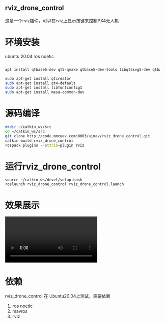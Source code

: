 ## rviz_drone_control

这是一个rviz插件，可以在rviz上显示按键来控制PX4无人机


# 环境安装
ubuntu 20.04 ros noetic 

```bash

apt install qtbase5-dev qt5-qmake qtbase5-dev-tools libqt5svg5-dev qtbase5-private-dev libeigen3-dev libgtest-dev libsdl-image1.2-dev libsdl1.2-dev ros-noetic-mavros* build-essential python3-catkin-tools ros-noetic-qt-*

sudo apt-get install qtcreator
sudo apt-get install qt4-default
sudo apt-get install libfontconfig1 
sudo apt-get install mesa-common-dev


```

# 源码编译

```bash
mkdir ~/catkin_ws/src
cd ~/catkin_ws/src
git clone http://code.mmcuav.com:8003/ainav/rviz_drone_control.git
catkin build rviz_drone_control
rospack plugins --attrib=plugin rviz
```

# 运行rviz_drone_control

```
source ~/catkin_ws/devel/setup.bash
roslaunch rviz_drone_control rviz_drone_control.launch
```

# 效果展示

![多机模式](attachment/多机模式.mp4)

# 依赖

rviz_drone_control 在 Ubuntu20.04上测试，需要依赖

1. ros noetic
2. mavros
3. rviz
